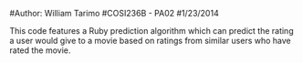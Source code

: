 #Author: William Tarimo
#COSI236B - PA02
#1/23/2014

This code features a Ruby prediction algorithm which can predict the rating a user would give to a movie based on ratings from similar users who have rated the movie.